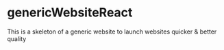 # genericWebsiteReact
This is a skeleton of a generic website to launch websites quicker &amp; better quality
